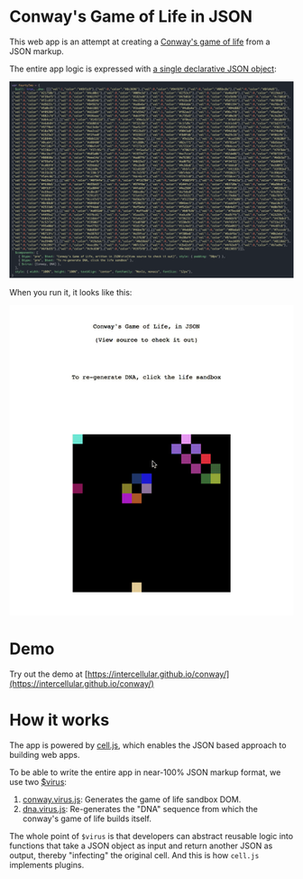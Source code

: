 # Conway's Game of Life in JSON

This web app is an attempt at creating a [Conway's game of life](https://en.wikipedia.org/wiki/Conway%27s_Game_of_Life) from a JSON markup.

The entire app logic is expressed with [a single declarative JSON object](https://github.com/intercellular/conway/blob/master/index.html#L22):

![img](json.png)

When you run it, it looks like this:

![img](conway.gif)

# Demo

Try out the demo at [https://intercellular.github.io/conway/](https://intercellular.github.io/conway/)


# How it works

The app is powered by [cell.js](https://www.celljs.org), which enables the JSON based approach to building web apps.

To be able to write the entire app in near-100% JSON markup format, we use two [$virus](https://github.com/intercellular/cell/blob/develop/VIRUS.md):

1. [conway.virus.js](conway.virus.js): Generates the game of life sandbox DOM.
2. [dna.virus.js](dna.virus.js): Re-generates the "DNA" sequence from which the conway's game of life builds itself.

The whole point of `$virus` is that developers can abstract reusable logic into functions that take a JSON object as input and return another JSON as output, thereby "infecting" the original cell. And this is how `cell.js` implements plugins.
